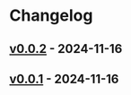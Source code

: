 # Changelog

## [v0.0.2](https://github.com/ebi-yade/gotest/compare/v0.0.1...v0.0.2) - 2024-11-16

## [v0.0.1](https://github.com/ebi-yade/gotest/commits/v0.0.1) - 2024-11-16
